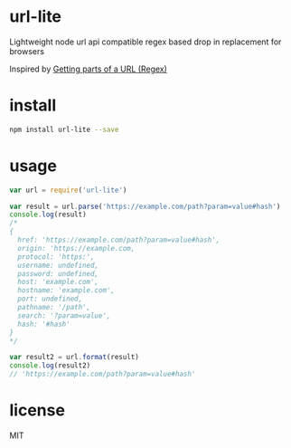 # url-lite

Lightweight node url api compatible regex based drop in replacement for browsers

Inspired by [Getting parts of a URL (Regex)](https://stackoverflow.com/a/24527267)

# install

```sh
npm install url-lite --save
```

# usage

```js
var url = require('url-lite')

var result = url.parse('https://example.com/path?param=value#hash')
console.log(result)
/*
{
  href: 'https://example.com/path?param=value#hash',
  origin: 'https://example.com,
  protocol: 'https:',
  username: undefined,
  password: undefined,
  host: 'example.com',
  hostname: 'example.com',
  port: undefined,
  pathname: '/path',
  search: '?param=value',
  hash: '#hash'
}
*/

var result2 = url.format(result)
console.log(result2)
// 'https://example.com/path?param=value#hash'
```

# license

MIT

